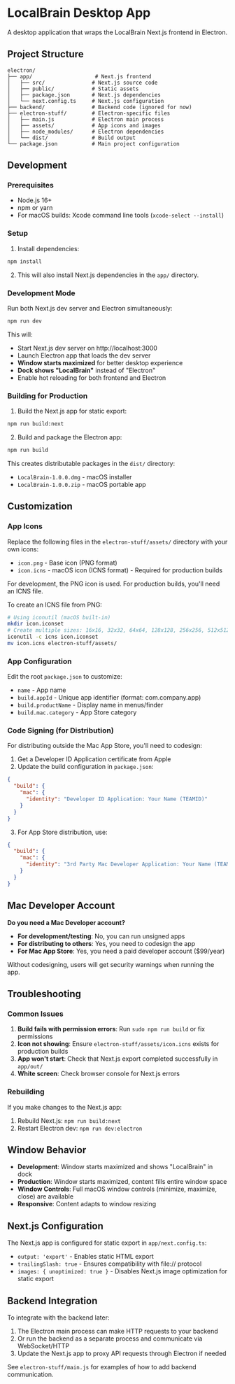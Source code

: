 # LocalBrain Desktop App

A desktop application that wraps the LocalBrain Next.js frontend in Electron.

## Project Structure

```
electron/
├── app/                    # Next.js frontend
│   ├── src/               # Next.js source code
│   ├── public/            # Static assets
│   ├── package.json       # Next.js dependencies
│   └── next.config.ts     # Next.js configuration
├── backend/               # Backend code (ignored for now)
├── electron-stuff/        # Electron-specific files
│   ├── main.js            # Electron main process
│   ├── assets/            # App icons and images
│   ├── node_modules/      # Electron dependencies
│   └── dist/              # Build output
└── package.json           # Main project configuration
```

## Development

### Prerequisites

- Node.js 16+
- npm or yarn
- For macOS builds: Xcode command line tools (`xcode-select --install`)

### Setup

1. Install dependencies:
```bash
npm install
```

2. This will also install Next.js dependencies in the `app/` directory.

### Development Mode

Run both Next.js dev server and Electron simultaneously:

```bash
npm run dev
```

This will:
- Start Next.js dev server on http://localhost:3000
- Launch Electron app that loads the dev server
- **Window starts maximized** for better desktop experience
- **Dock shows "LocalBrain"** instead of "Electron"
- Enable hot reloading for both frontend and Electron

### Building for Production

1. Build the Next.js app for static export:
```bash
npm run build:next
```

2. Build and package the Electron app:
```bash
npm run build
```

This creates distributable packages in the `dist/` directory:
- `LocalBrain-1.0.0.dmg` - macOS installer
- `LocalBrain-1.0.0.zip` - macOS portable app

## Customization

### App Icons

Replace the following files in the `electron-stuff/assets/` directory with your own icons:

- `icon.png` - Base icon (PNG format)
- `icon.icns` - macOS icon (ICNS format) - Required for production builds

For development, the PNG icon is used. For production builds, you'll need an ICNS file.

To create an ICNS file from PNG:
```bash
# Using iconutil (macOS built-in)
mkdir icon.iconset
# Create multiple sizes: 16x16, 32x32, 64x64, 128x128, 256x256, 512x512, 1024x1024
iconutil -c icns icon.iconset
mv icon.icns electron-stuff/assets/
```

### App Configuration

Edit the root `package.json` to customize:

- `name` - App name
- `build.appId` - Unique app identifier (format: com.company.app)
- `build.productName` - Display name in menus/finder
- `build.mac.category` - App Store category

### Code Signing (for Distribution)

For distributing outside the Mac App Store, you'll need to codesign:

1. Get a Developer ID Application certificate from Apple
2. Update the build configuration in `package.json`:
```json
{
  "build": {
    "mac": {
      "identity": "Developer ID Application: Your Name (TEAMID)"
    }
  }
}
```

3. For App Store distribution, use:
```json
{
  "build": {
    "mac": {
      "identity": "3rd Party Mac Developer Application: Your Name (TEAMID)"
    }
  }
}
```

## Mac Developer Account

**Do you need a Mac Developer account?**

- **For development/testing**: No, you can run unsigned apps
- **For distributing to others**: Yes, you need to codesign the app
- **For Mac App Store**: Yes, you need a paid developer account ($99/year)

Without codesigning, users will get security warnings when running the app.

## Troubleshooting

### Common Issues

1. **Build fails with permission errors**: Run `sudo npm run build` or fix permissions
2. **Icon not showing**: Ensure `electron-stuff/assets/icon.icns` exists for production builds
3. **App won't start**: Check that Next.js export completed successfully in `app/out/`
4. **White screen**: Check browser console for Next.js errors

### Rebuilding

If you make changes to the Next.js app:

1. Rebuild Next.js: `npm run build:next`
2. Restart Electron dev: `npm run dev:electron`

## Window Behavior

- **Development**: Window starts maximized and shows "LocalBrain" in dock
- **Production**: Window starts maximized, content fills entire window space
- **Window Controls**: Full macOS window controls (minimize, maximize, close) are available
- **Responsive**: Content adapts to window resizing

## Next.js Configuration

The Next.js app is configured for static export in `app/next.config.ts`:

- `output: 'export'` - Enables static HTML export
- `trailingSlash: true` - Ensures compatibility with file:// protocol
- `images: { unoptimized: true }` - Disables Next.js image optimization for static export

## Backend Integration

To integrate with the backend later:

1. The Electron main process can make HTTP requests to your backend
2. Or run the backend as a separate process and communicate via WebSocket/HTTP
3. Update the Next.js app to proxy API requests through Electron if needed

See `electron-stuff/main.js` for examples of how to add backend communication.